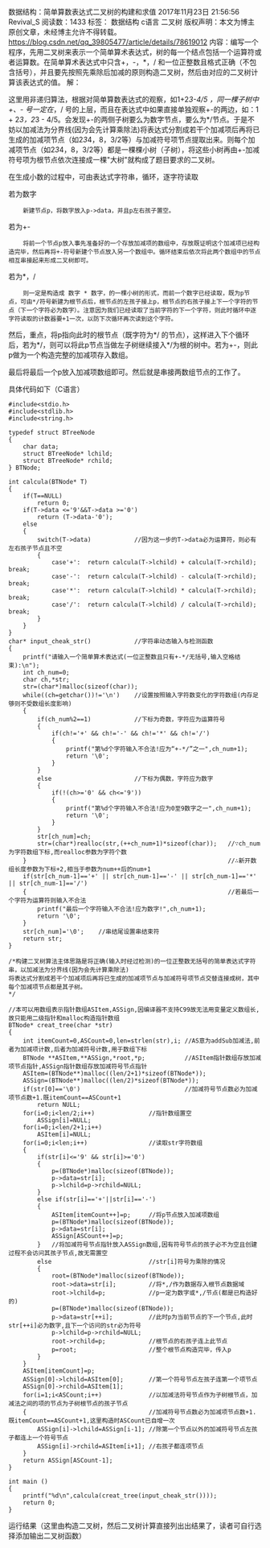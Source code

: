 数据结构：简单算数表达式二叉树的构建和求值
2017年11月23日 21:56:56 Revival_S 阅读数：1433 标签： 数据结构 c语言 二叉树
版权声明：本文为博主原创文章，未经博主允许不得转载。 https://blog.csdn.net/qq_39805477/article/details/78619012
内容：编写一个程序，先用二叉树来表示一个简单算术表达式，树的每一个结点包括一个运算符或者运算数。在简单算术表达式中只含+，-，*，/ 和一位正整数且格式正确（不包含括号），并且要先按照先乘除后加减的原则构造二叉树，然后由对应的二叉树计算该表达式的值。
解：

这里用非递归算法，根据对简单算数表达式的观察，如1+2*3-4/5  ，同一棵子树中+、- 号一定在*，/ 号的上层，而且在表达式中如果直接单独观察+-的两边，如：1 + 2*3，2*3 - 4/5。会发现+-的两侧子树要么为数字节点，要么为*/节点。于是不妨以加减法为分界线(因为会先计算乘除法)将表达式分割成若干个加减项后再将已生成的加减项节点（如2*3*4，8，3/2等）与加减符号项节点提取出来。则每个加减项节点（如2*3*4，8，3/2等）都是一棵棵小树（子树），将这些小树再由+-加减符号项为根节点依次连接成一棵"大树"就构成了题目要求的二叉树。

在生成小数的过程中，可由表达式字符串，循环，逐字符读取

若为数字

        新建节点p，将数字放入p->data，并且p左右孩子置空。

若为+-

        将前一个节点p放入事先准备好的一个存放加减项的数组中，存放既证明这个加减项已经构造完毕，然后再将+-符号新建个节点放入另一个数组中。循环结束后依次将此两个数组中的节点相互串接起来形成二叉树即可。


若为*，/

        则一定是构造成 数字 * 数字，的一棵小树的形式，而前一个数字已经读取，既为p节点，可由*/符号新建为根节点后，根节点的左孩子接上p，根节点的右孩子接上下一个字符的节点（下一个字符必为数字）。注意因为我们已经读取了当前字符的下一个字符，则此时循环中逐字符读取的计数器要+1一次，以防下次循环再次读到这个字符。

然后，重点，将p指向此时的根节点（既字符为*/ 的节点），这样进入下个循环后，若为*/，则可以将此p节点当做左子树继续接入*/为根的树中。若为+-，则此p做为一个构造完整的加减项存入数组。


最后将最后一个p放入加减项数组即可。然后就是串接两数组节点的工作了。

具体代码如下（C语言）

    #include<stdio.h>
    #include<stdlib.h>
    #include<string.h>
     
    typedef struct BTreeNode
    {
    	char data;
    	struct BTreeNode* lchild;
    	struct BTreeNode* rchild;
    } BTNode;
     
    int calcula(BTNode* T)
    {
    	if(T==NULL)
    		return 0;
    	if(T->data <='9'&&T->data >='0')
    		return (T->data-'0');
    	else
    	{
    		switch(T->data)            //因为这一步的T->data必为运算符，则必有左右孩子节点且不空
    		{
         		case'+':  return calcula(T->lchild) + calcula(T->rchild); break;
    			case'-':  return calcula(T->lchild) - calcula(T->rchild); break;
    			case'*':  return calcula(T->lchild) * calcula(T->rchild); break;
    			case'/':  return calcula(T->lchild) / calcula(T->rchild); break;
    		}
    	}
    }
    char* input_cheak_str()            //字符串动态输入与检测函数
    {
    	printf("请输入一个简单算术表达式(一位正整数且只有+-*/无括号,输入空格结束):\n");
    	int ch_num=0;
    	char ch,*str;
    	str=(char*)malloc(sizeof(char));
    	while((ch=getchar())!='\n')    //设置按照输入字符数变化的字符数组(内存足够则不受数组长度影响)
    	{
    		if(ch_num%2==1)            //下标为奇数，字符应为运算符号
    		{
    			if(ch!='+' && ch!='-' && ch!='*' && ch!='/')
    			{
    				printf("第%d个字符输入不合法!应为“+-*/”之一",ch_num+1);
    				return '\0';
    			}
    		}
    		else                       //下标为偶数，字符应为数字
    		{
    			if(!(ch>='0' && ch<='9'))
    			{
    				printf("第%d个字符输入不合法!应为0至9数字之一",ch_num+1);
    				return '\0';
    			}
    		}
    		str[ch_num]=ch;
    		str=(char*)realloc(str,(++ch_num+1)*sizeof(char));   //∵ch_num为字符数组下标,而realloc参数为字符个数
    	}                                                        //∴新开数组长度参数为下标+2,相当于参数为num++后的num+1
    	if(str[ch_num-1]=='+' || str[ch_num-1]=='-' || str[ch_num-1]=='*' || str[ch_num-1]=='/')
    	{                                                        //若最后一个字符为运算符则输入不合法
    		printf("最后一个字符输入不合法!应为数字!",ch_num+1);
    		return '\0';
    	}
    	str[ch_num]='\0';    //串结尾设置串结束符
    	return str;
    }
     
    /*构建二叉树算法主体思路是将正确(输入时经过检测)的一位正整数无括号的简单表达式字符串，以加减法为分界线(因为会先计算乘除法)
    将表达式分割成若干个加减项后再将已生成的加减项节点与加减符号项节点交替连接成树，其中每个加减项节点都是其子树。
    */
     
    //本可以用数组表示指针数组ASItem,ASSign,因编译器不支持C99故无法用变量定义数组长,故只能用二级指针和malloc构造指针数组
    BTNode* creat_tree(char *str)
    {
    	int itemCount=0,ASCount=0,len=strlen(str),i; //AS意为addSub加减法,前者为加减项计数,后者为加减符号计数,用于数组下标
    	BTNode **ASItem,**ASSign,*root,*p;           //ASItem指针数组存放加减项节点指针,ASSign指针数组存放加减符号节点指针
    	ASItem=(BTNode**)malloc((len/2+1)*sizeof(BTNode*));
    	ASSign=(BTNode**)malloc((len/2)*sizeof(BTNode*)); 
    	if(str[0]=='\0')                             //加减符号节点数必为加减项节点数+1.既itemCount==ASCount+1
    		return NULL;
    	for(i=0;i<len/2;i++)               //指针数组置空
    		ASSign[i]=NULL;
    	for(i=0;i<len/2+1;i++)
    		ASItem[i]=NULL;
    	for(i=0;i<len;i++)                 //读取str字符数组
    	{
    		if(str[i]<='9' && str[i]>='0')
    		{
    			p=(BTNode*)malloc(sizeof(BTNode));
    			p->data=str[i];
    			p->lchild=p->rchild=NULL;
    		}
    		else if(str[i]=='+'||str[i]=='-')
    		{
    			ASItem[itemCount++]=p;     //将p节点放入加减项数组
    			p=(BTNode*)malloc(sizeof(BTNode));
    			p->data=str[i];
    			ASSign[ASCount++]=p;
    		}   //将加减符号节点指针放入ASSign数组,因有符号节点的孩子必不为空且创建过程不会访问其孩子节点,故无需置空
    		else                           //str[i]符号为乘除的情况
    		{
    			root=(BTNode*)malloc(sizeof(BTNode));
    			root->data=str[i];         //将*,/作为数据存入根节点数据域
    			root->lchild=p;            //p一定为数字或*,/节点(都是已构造好的)
    			p=(BTNode*)malloc(sizeof(BTNode));
    			p->data=str[++i];          //此时p为当前节点的下一个节点,此时str[++i]必为数字,且下一个访问的str必为符号
    			p->lchild=p->rchild=NULL;
    			root->rchild=p;            //根节点的右孩子连上此节点
    			p=root;                    //整个根节点构造完毕，传入p
    		}
    	}
    	ASItem[itemCount]=p;
    	ASSign[0]->lchild=ASItem[0];       //第一个符号节点左孩子连第一个项节点
    	ASSign[0]->rchild=ASItem[1];
    	for(i=1;i<ASCount;i++)             //以加减法符号节点作为子树根节点，加减法之间的项的节点为子树根节点的孩子节点
    	{                                  //加减符号节点数必为加减项节点数+1.既itemCount==ASCount+1,这里构造时ASCount已自增一次
    		ASSign[i]->lchild=ASSign[i-1]; //除第一个节点以外的加减符号节点左孩子都连上一个符号节点
    		ASSign[i]->rchild=ASItem[i+1]; //右孩子都连项节点
    	}
    	return ASSign[ASCount-1];
    }
     
    int main ()
    {
    	printf("%d\n",calcula(creat_tree(input_cheak_str())));
    	return 0;
    }


运行结果（这里由构造二叉树，然后二叉树计算直接列出出结果了，读者可自行选择添加输出二叉树函数）



